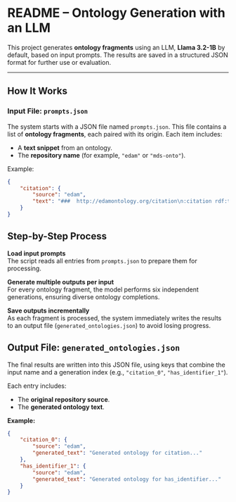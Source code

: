 #  README – Ontology Generation with an LLM

This project generates **ontology fragments** using an LLM, **Llama 3.2-1B** by default, based on input prompts. The results are saved in a structured JSON format for further use or evaluation.

---

## How It Works

### Input File: `prompts.json`

The system starts with a JSON file named `prompts.json`. This file contains a list of **ontology fragments**, each paired with its origin. Each item includes:
- A **text snippet** from an ontology.
- The **repository name** (for example, `"edam"` or `"mds-onto"`).

Example:
```json
{
    "citation": {
        "source": "edam",
        "text": "###  http://edamontology.org/citation\n:citation rdf:type owl:AnnotationProperty ..."
    }
}
```

## Step-by-Step Process

**Load input prompts**  
The script reads all entries from `prompts.json` to prepare them for processing.

**Generate multiple outputs per input**  
For every ontology fragment, the model performs six independent generations, ensuring diverse ontology completions.

**Save outputs incrementally**  
As each fragment is processed, the system immediately writes the results to an output file (`generated_ontologies.json`) to avoid losing progress.


## Output File: `generated_ontologies.json`

The final results are written into this JSON file, using keys that combine the input name and a generation index (e.g., `"citation_0"`, `"has_identifier_1"`).

Each entry includes:
- The **original repository source**.
- The **generated ontology text**.

**Example:**
```json
{
    "citation_0": {
        "source": "edam",
        "generated_text": "Generated ontology for citation..."
    },
    "has_identifier_1": {
        "source": "edam",
        "generated_text": "Generated ontology for has_identifier..."
    }
}
```
